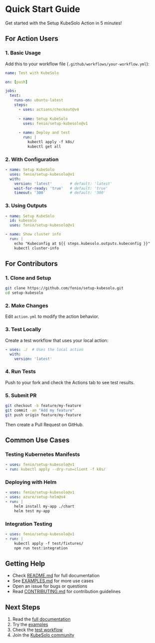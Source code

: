# Quick Start Guide

Get started with the Setup KubeSolo Action in 5 minutes!

## For Action Users

### 1. Basic Usage

Add this to your workflow file (`.github/workflows/your-workflow.yml`):

```yaml
name: Test with KubeSolo

on: [push]

jobs:
  test:
    runs-on: ubuntu-latest
    steps:
      - uses: actions/checkout@v4
      
      - name: Setup KubeSolo
        uses: fenio/setup-kubesolo@v1
      
      - name: Deploy and test
        run: |
          kubectl apply -f k8s/
          kubectl get all
```

### 2. With Configuration

```yaml
- name: Setup KubeSolo
  uses: fenio/setup-kubesolo@v1
  with:
    version: 'latest'        # default: 'latest'
    wait-for-ready: 'true'   # default: 'true'
    timeout: '300'           # default: '300'
```

### 3. Using Outputs

```yaml
- name: Setup KubeSolo
  id: kubesolo
  uses: fenio/setup-kubesolo@v1

- name: Show cluster info
  run: |
    echo "Kubeconfig at ${{ steps.kubesolo.outputs.kubeconfig }}"
    kubectl cluster-info
```

## For Contributors

### 1. Clone and Setup

```bash
git clone https://github.com/fenio/setup-kubesolo.git
cd setup-kubesolo
```

### 2. Make Changes

Edit `action.yml` to modify the action behavior.

### 3. Test Locally

Create a test workflow that uses your local action:

```yaml
- uses: ./  # Uses the local action
  with:
    version: 'latest'
```

### 4. Run Tests

Push to your fork and check the Actions tab to see test results.

### 5. Submit PR

```bash
git checkout -b feature/my-feature
git commit -am "Add my feature"
git push origin feature/my-feature
```

Then create a Pull Request on GitHub.

## Common Use Cases

### Testing Kubernetes Manifests

```yaml
- uses: fenio/setup-kubesolo@v1
- run: kubectl apply --dry-run=client -f k8s/
```

### Deploying with Helm

```yaml
- uses: fenio/setup-kubesolo@v1
- uses: azure/setup-helm@v4
- run: |
    helm install my-app ./chart
    helm test my-app
```

### Integration Testing

```yaml
- uses: fenio/setup-kubesolo@v1
- run: |
    kubectl apply -f test/fixtures/
    npm run test:integration
```

## Getting Help

- Check [README.md](README.md) for full documentation
- See [EXAMPLES.md](EXAMPLES.md) for more use cases
- Open an issue for bugs or questions
- Read [CONTRIBUTING.md](CONTRIBUTING.md) for contribution guidelines

## Next Steps

1. Read the [full documentation](README.md)
2. Try the [examples](EXAMPLES.md)
3. Check the [test workflow](.github/workflows/test.yml)
4. Join the [KubeSolo community](https://github.com/portainer/kubesolo)
